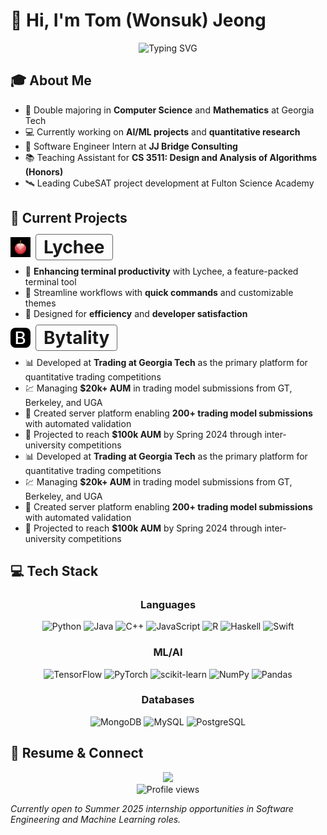 # 👋 Hi, I'm Tom (Wonsuk) Jeong

<div align="center">
  <img src="https://readme-typing-svg.demolab.com?font=Fira+Code&duration=3000&pause=1000&color=2F81F7&center=true&vCenter=true&width=435&lines=Software+Engineer;AI+%26+ML+Enthusiast;Mathematics+Student;Problem+Solver" alt="Typing SVG" />
</div>

## 🎓 About Me
* 🏫 Double majoring in **Computer Science** and **Mathematics** at Georgia Tech
* 💻 Currently working on **AI/ML projects** and **quantitative research**
* 🚀 Software Engineer Intern at **JJ Bridge Consulting**
* 📚 Teaching Assistant for **CS 3511: Design and Analysis of Algorithms (Honors)**
* 🛰️ Leading CubeSAT project development at Fulton Science Academy
## 🔭 Current Projects

<div style="display: flex; align-items: center; gap: 8px; height: 32px;">
  <img src="./assets/lychee.jpg" width="32" height="32" alt="Lychee">
  <a href="https://lycheeterm.com" style="display: flex; align-items: center; border: 1px solid #666; padding: 4px 12px; border-radius: 4px; text-decoration: none; font-size: 28px; font-weight: bold; height: 32px; line-height: 32px;">Lychee</a>
</div>

- 🌟 **Enhancing terminal productivity** with Lychee, a feature-packed terminal tool
- 🔗 Streamline workflows with **quick commands** and customizable themes
- 🚀 Designed for **efficiency** and **developer satisfaction**

<div style="display: flex; align-items: center; gap: 8px; height: 32px;">
  <img src="./assets/favicon.png" width="32" height="32" alt="Bytality" style="border-radius: 8px;">
  <a href="https://bytality.com" style="display: flex; align-items: center; border: 1px solid #666; padding: 4px 12px; border-radius: 4px; text-decoration: none; font-size: 28px; font-weight: bold; height: 32px; line-height: 32px;">Bytality</a>
</div>

- 📊 Developed at **Trading at Georgia Tech** as the primary platform for quantitative trading competitions
- 💹 Managing **$20k+ AUM** in trading model submissions from GT, Berkeley, and UGA
- 🎯 Created server platform enabling **200+ trading model submissions** with automated validation
- 🚀 Projected to reach **$100k AUM** by Spring 2024 through inter-university competitions
- 📊 Developed at **Trading at Georgia Tech** as the primary platform for quantitative trading competitions
- 💹 Managing **$20k+ AUM** in trading model submissions from GT, Berkeley, and UGA
- 🎯 Created server platform enabling **200+ trading model submissions** with automated validation
- 🚀 Projected to reach **$100k AUM** by Spring 2024 through inter-university competitions

## 💻 Tech Stack

<div align="center">

### Languages
![Python](https://img.shields.io/badge/Python-3776AB?style=for-the-badge&logo=python&logoColor=white)
![Java](https://img.shields.io/badge/Java-ED8B00?style=for-the-badge&logo=openjdk&logoColor=white)
![C++](https://img.shields.io/badge/C++-00599C?style=for-the-badge&logo=c%2B%2B&logoColor=white)
![JavaScript](https://img.shields.io/badge/JavaScript-F7DF1E?style=for-the-badge&logo=javascript&logoColor=black)
![R](https://img.shields.io/badge/R-276DC3?style=for-the-badge&logo=r&logoColor=white)
![Haskell](https://img.shields.io/badge/Haskell-5D4F85?style=for-the-badge&logo=haskell&logoColor=white)
![Swift](https://img.shields.io/badge/SwiftUI-F05138?style=for-the-badge&logo=swift&logoColor=white)

### ML/AI
![TensorFlow](https://img.shields.io/badge/TensorFlow-FF6F00?style=for-the-badge&logo=tensorflow&logoColor=white)
![PyTorch](https://img.shields.io/badge/PyTorch-EE4C2C?style=for-the-badge&logo=pytorch&logoColor=white)
![scikit-learn](https://img.shields.io/badge/ScikitLearn-F7931E?style=for-the-badge&logo=scikit-learn&logoColor=white)
![NumPy](https://img.shields.io/badge/NumPy-013243?style=for-the-badge&logo=numpy&logoColor=white)
![Pandas](https://img.shields.io/badge/Pandas-150458?style=for-the-badge&logo=pandas&logoColor=white)

### Databases
![MongoDB](https://img.shields.io/badge/MongoDB-4EA94B?style=for-the-badge&logo=mongodb&logoColor=white)
![MySQL](https://img.shields.io/badge/MySQL-4479A1?style=for-the-badge&logo=mysql&logoColor=white)
![PostgreSQL](https://img.shields.io/badge/PostgreSQL-316192?style=for-the-badge&logo=postgresql&logoColor=white)

</div>

## 📄 Resume & Connect
<div align="center">
  <a href="./resume/wjeong_resume.pdf">
    <img src="https://img.shields.io/badge/Resume-View%20PDF-blue?style=for-the-badge&logo=adobe-acrobat-reader">
  </a>
</div>

<div align="center">
  <img src="https://komarev.com/ghpvc/?username=yourusername&color=blueviolet&style=flat-square" alt="Profile views" />
</div>

*Currently open to Summer 2025 internship opportunities in Software Engineering and Machine Learning roles.*